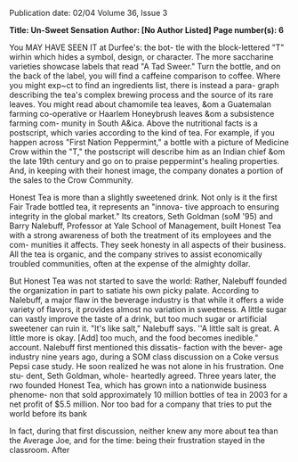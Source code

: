 Publication date: 02/04
Volume 36, Issue 3

**Title: Un-Sweet Sensation**
**Author: [No Author Listed]**
**Page number(s): 6**

You MAY HAVE SEEN IT at Durfee's: the bot-
tle with the block-lettered "T" wirhin 
which hides a symbol, design, or character. 
The more saccharine varieties showcase 
labels that read "A Tad Sweer." Turn the 
bottle, and on the back of the label, you 
will find a caffeine comparison to coffee. 
Where you might exp~ct 
to find an ingredients list, 
there is instead a para-
graph describing the tea's 
complex brewing process 
and the source of its rare 
leaves. You might read 
about chamomile tea leaves, &om a 
Guatemalan farming co-operative 
or Haarlem Honeybrush leaves 
&om a subsistence farming com-
munity in South A&ica. Above the 
nutritional facts is a postscript, 
which varies according to the kind 
of tea. For example, if you happen 
across "First Nation Peppermint," 
a bottle with a picture of Medicine 
Crow within the "T," the postscript 
will describe him as an Indian chief 
&om the late 19th century and go on to 
praise peppermint's healing properties. 
And, in keeping with their honest image, 
the company donates a portion of the sales 
to the Crow Community. 

Honest Tea is more than a slightly 
sweetened drink. Not only is it the first Fair 
Trade bottled tea, it represents an "innova-
tive approach to ensuring integrity in the 
global market." Its creators, Seth Goldman 
(soM '95) and Barry Nalebuff, Professor at 
Yale School of Management, built Honest 
Tea with a strong awareness of both the 
treatment of its employees and the com-
munities it affects. They seek honesty in all 
aspects of their business. All the tea is 
organic, and the company strives to assist 
economically troubled communities, often 
at the expense of the almighty dollar. 

But Honest Tea was not started to save 
the world: Rather, Nalebuff founded the 
organization in part to satiate his own 
picky palate. According to Nalebuff, a 
major flaw in the beverage industry is that 
while it offers a wide variety of flavors, it 
provides almost no variation in sweetness. 
A little sugar can vastly improve the taste of 
a drink, but too much sugar or artificial 
sweetener can ruin it. "It's like salt," 
Nalebuff says. ''A little salt is great. A little 
more is okay. [Add] too much, and the 
food becomes inedible." 
account. 
Nalebuff 
first 
mentioned this dissatis-
faction with the bever-
age industry nine years 
ago, during a SOM class 
discussion on a Coke 
versus Pepsi case study. 
He soon realized he was not 
alone in his frustration. One stu-
dent, Seth Goldman, whole-
heartedly agreed. Three years 
later, the rwo founded Honest 
Tea, which has grown into a 
nationwide business phenome-
non that sold approximately 10 
million bottles of tea in 2003 for 
a net profit of $5.5 million. Nor 
too bad for a company that tries 
to put the world before its bank 

In fact, during that first discussion, 
neither knew any more about tea than the 
Average Joe, and for the time: being their 
frustration stayed in the classroom. After